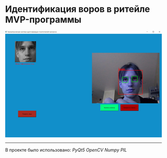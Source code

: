 # Идентификация воров в ритейле MVP-программы

![Иллюстрация интерфейса](изображение_2023-01-14_160616602.png)

---

В проекте было использовано:
_PyQt5_
_OpenCV_
_Numpy_
_PIL_
